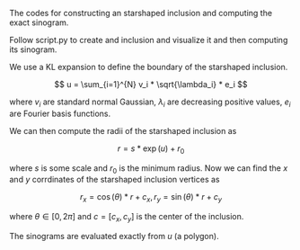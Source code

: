 The codes for constructing an starshaped inclusion and computing the exact sinogram.

Follow script.py to create and inclusion and visualize it and then computing its sinogram.

We use a KL expansion to define the boundary of the starshaped inclusion.

$$ u = \sum_{i=1}^{N} v_i * \sqrt{\lambda_i} * e_i $$

where $v_i$ are standard normal Gaussian, $\lambda_i$ are decreasing positive values, $e_i$ are Fourier basis functions.

We can then compute the radii of the starshaped inclusion as

$$ r = s*\exp( u ) + r_0 $$

where $s$ is some scale and $r_0$ is the minimum radius. Now we can find the $x$ and $y$ corrdinates of the starshaped inclusion vertices as

$$ r_x = \cos(\theta) * r + c_x, r_y = \sin(\theta) * r + c_y $$

where $\theta \in [0,2\pi]$ and $c = [c_x,c_y]$ is the center of the inclusion.

The sinograms are evaluated exactly from $u$ (a polygon).
